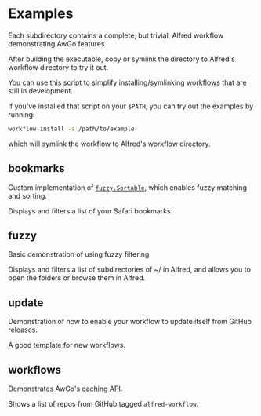 Examples
========

Each subdirectory contains a complete, but trivial, Alfred workflow demonstrating AwGo features.

After building the executable, copy or symlink the directory to Alfred's workflow directory to try it out.

You can use [this script][installer] to simplify installing/symlinking workflows that are still in development.

If you've installed that script on your `$PATH`, you can try out the examples by running:

```sh
workflow-install -s /path/to/example
```

which will symlink the workflow to Alfred's workflow directory.


## bookmarks ##

Custom implementation of [`fuzzy.Sortable`][fuzzy-if], which enables fuzzy matching and sorting.

Displays and filters a list of your Safari bookmarks.


## fuzzy ##

Basic demonstration of using fuzzy filtering.

Displays and filters a list of subdirectories of ~/ in Alfred, and allows you to open the folders or browse them in Alfred.


## update ##

Demonstration of how to enable your workflow to update itself from GitHub releases.

A good template for new workflows.


## workflows ##

Demonstrates AwGo's [caching API][caching].

Shows a list of repos from GitHub tagged `alfred-workflow`.


[caching]: https://godoc.org/github.com/deanishe/awgo#Cache
[installer]: https://gist.github.com/deanishe/35faae3e7f89f629a94e
[fuzzy-if]: https://godoc.org/github.com/deanishe/awgo/fuzzy#Sortable
